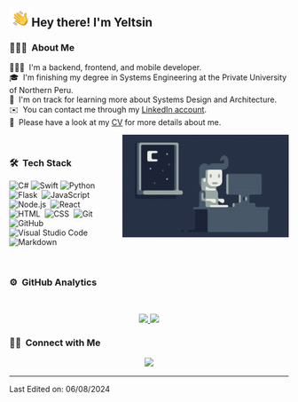 <img alt="Night Coding" src="./assets/Hand%20Wave.gif" width='40' align="left"/><h2>Hey there! I'm Yeltsin</h2>

### 👨🏻‍💻 &nbsp;About Me

👨🏻‍💻 &nbsp;I'm a backend, frontend, and mobile developer.\
🎓 &nbsp;I'm finishing my degree in Systems Engineering at the Private University of Northern Peru.\
🌱 &nbsp;I'm on track for learning more about Systems Design and Architecture.\
✉️ &nbsp;You can contact me through my [LinkedIn account](https://www.linkedin.com/in/guillermo-yeltsin-baltodano-león-86938413b/).\
📄 &nbsp;Please have a look at my [CV](https://yeltsinbaltodano.netlify.app/assets/CV_YeltsinBaltodano-D7b9lLfB.pdf) for more details about me.

<img alt="Night Coding" src="https://raw.githubusercontent.com/AVS1508/AVS1508/master/assets/Night-Coding.gif" align="right"/>

<br />

### 🛠 &nbsp;Tech Stack

![C#](https://img.shields.io/badge/C%23-239120?style=for-the-badge&logo=c-sharp&logoColor=white)
![Swift](https://img.shields.io/badge/swift-F54A2A?style=for-the-badge&logo=swift&logoColor=white)
![Python](https://img.shields.io/badge/-Python-05122A?style=flat&logo=python)&nbsp;
![Flask](https://img.shields.io/badge/-Flask-05122A?style=flat&logo=flask)&nbsp;
![JavaScript](https://img.shields.io/badge/-JavaScript-05122A?style=flat&logo=javascript)&nbsp;
![Node.js](https://img.shields.io/badge/-Node.js-05122A?style=flat&logo=node.js)&nbsp;
![React](https://img.shields.io/badge/-React-05122A?style=flat&logo=react)&nbsp;\
![HTML](https://img.shields.io/badge/-HTML-05122A?style=flat&logo=HTML5)&nbsp;
![CSS](https://img.shields.io/badge/-CSS-05122A?style=flat&logo=CSS3&logoColor=1572B6)&nbsp;
![Git](https://img.shields.io/badge/-Git-05122A?style=flat&logo=git)&nbsp;
![GitHub](https://img.shields.io/badge/-GitHub-05122A?style=flat&logo=github)&nbsp;
![Visual Studio Code](https://img.shields.io/badge/-Visual%20Studio%20Code-05122A?style=flat&logo=visual-studio-code&logoColor=007ACC)&nbsp;
![Markdown](https://img.shields.io/badge/-Markdown-05122A?style=flat&logo=markdown)

<br />


### ⚙️ &nbsp;GitHub Analytics
<br />
<p align="center">
<a href="https://github.com/YeltsinBL">
  <img height="180em" src="https://github-readme-stats-eight-theta.vercel.app/api?username=YeltsinBL&show_icons=true&theme=algolia&include_all_commits=true&count_private=true"/>
  <img height="180em" src="https://github-readme-stats-eight-theta.vercel.app/api/top-langs/?username=YeltsinBL&layout=compact&langs_count=8&theme=algolia"/>
</a>
</p>

### 🤝🏻 &nbsp;Connect with Me

<p align="center">
<a href="https://www.linkedin.com/in/guillermo-yeltsin-baltodano-león-86938413b/"><img src="https://img.shields.io/badge/-Guillermo%20Yeltsin%20Baltodano%20Le%C3%B3n-0077B5?style=flat&logo=Linkedin&logoColor=white"/></a>
<!-- <a href="mailto:"><img src="https://img.shields.io/badge/-guillermo@outlook.com-D14836?style=flat&logo=outlook&logoColor=white"/></a> -->
</p>

-----

Last Edited on: 06/08/2024

<!--
**YeltsinBL/YeltsinBL** is a ✨ _special_ ✨ repository because its `README.md` (this file) appears on your GitHub profile.

Here are some ideas to get you started:

- 🔭 I’m currently working on ...
- 🌱 I’m currently learning ...
- 👯 I’m looking to collaborate on ...
- 🤔 I’m looking for help with ...
- 💬 Ask me about ...
- 📫 How to reach me: ...
- 😄 Pronouns: ...
- ⚡ Fun fact: ...
-->
